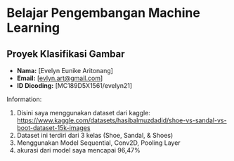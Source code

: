 # Belajar Pengembangan Machine Learning
## Proyek Klasifikasi Gambar

- **Nama:** [Evelyn Eunike Aritonang]
- **Email:** [evlyn.art@gmail.com]
- **ID Dicoding:** [MC189D5X1561/evelyn21]

Information:
1. Disini saya menggunakan dataset dari kaggle: https://www.kaggle.com/datasets/hasibalmuzdadid/shoe-vs-sandal-vs-boot-dataset-15k-images
2. Dataset ini terdiri dari 3 kelas (Shoe, Sandal, & Shoes)
3. Menggunakan Model Sequential, Conv2D, Pooling Layer
4. akurasi dari model saya mencapai 96,47%
